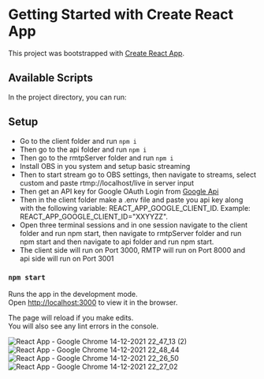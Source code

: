 # Getting Started with Create React App

This project was bootstrapped with [Create React App](https://github.com/facebook/create-react-app).

## Available Scripts

In the project directory, you can run:

## Setup
* Go to the client folder and run `npm i`  
* Then go to the api folder and run `npm i`  
* Then go to the rmtpServer folder and run `npm i`  
* Install OBS in you system and setup basic streaming  
* Then to start stream go to OBS settings, then navigate to streams, select custom and paste rtmp://localhost/live in server input  
* Then get an API key for Google OAuth Login from [Google Api](https://console.cloud.google.com/apis/dashboard?project=streams-334417)  
* Then in the client folder make a .env file and paste you api key along with the following variable: REACT_APP_GOOGLE_CLIENT_ID. Example: REACT_APP_GOOGLE_CLIENT_ID="XXYYZZ".  
* Open three terminal sessions and in one session navigate to the client folder and run npm start, then navigate to rmtpServer folder and run npm start and then navigate to api   folder and run npm start.  
* The client side will run on Port 3000, RMTP will run on Port 8000 and api side will run on Port 3001  

### `npm start`

Runs the app in the development mode.\
Open [http://localhost:3000](http://localhost:3000) to view it in the browser.

The page will reload if you make edits.\
You will also see any lint errors in the console.

![React App - Google Chrome 14-12-2021 22_47_13 (2)](https://user-images.githubusercontent.com/77169816/146048005-324c3aee-e090-4ddd-a37c-f5d2fb282f53.png)  
![React App - Google Chrome 14-12-2021 22_48_44](https://user-images.githubusercontent.com/77169816/146048235-c986cd08-2c57-4361-a7fd-1ebe6d16d3d6.png)  
![React App - Google Chrome 14-12-2021 22_26_50](https://user-images.githubusercontent.com/77169816/146048372-8e679a8e-3367-4ecf-a4be-ca13a7c44738.png)  
![React App - Google Chrome 14-12-2021 22_27_02](https://user-images.githubusercontent.com/77169816/146048534-14b08e90-6211-4e18-99a7-8485c5e1cb36.png)

